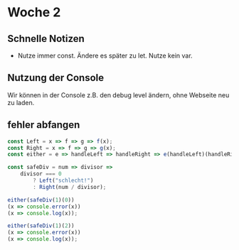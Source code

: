 # Woche 2

## Schnelle Notizen

- Nutze immer const. Ändere es später zu let. Nutze kein var.

## Nutzung der Console

Wir können in der Console z.B. den debug level ändern, ohne Webseite neu zu laden.

## fehler abfangen

```javascript
const Left = x => f => g => f(x);
const Right = x => f => g => g(x);
const either = e => handleLeft => handleRight => e(handleLeft)(handleRight);

const safeDiv = num => divisor =>
    divisor === 0
        ? Left("schlecht!")
        : Right(num / divisor);

either(safeDiv(1)(0))
(x => console.error(x))
(x => console.log(x));

either(safeDiv(1)(2))
(x => console.error(x))
(x => console.log(x));
```